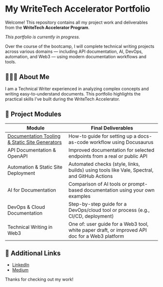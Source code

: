# My WriteTech Accelerator Portfolio

Welcome! This repository contains all my project work and deliverables from the **WriteTech Accelerator Program**.

_This portfolio is currently in progress._

Over the course of the bootcamp, I will complete technical writing projects across various domains — including API documentation, AI, DevOps, automation, and Web3 — using modern documentation workflows and tools.

## 👩🏽‍💻 About Me

I am a Technical Writer experienced in analyzing complex concepts and writing easy-to-understand documents. This portfolio highlights the practical skills I’ve built during the WriteTech Accelerator.

## 📁 Project Modules

| Module                                                                              | Final Deliverables                                                                             |
| ----------------------------------------------------------------------------------- | ---------------------------------------------------------------------------------------------- |
| [Documentation Tooling & Static Site Generators](/docs/documentation-tooling/intro) | How-to guide for setting up a docs-as-code workflow using Docusaurus                           |
| API Documentation & OpenAPI                                                         | Improved documentation for selected endpoints from a real or public API                        |
| Automation & Static Site Deployment                                                 | Automated checks (style, links, builds) using tools like Vale, Spectral, and GitHub Actions    |
| AI for Documentation                                                                | Comparison of AI tools or prompt-based documentation using your own examples                   |
| DevOps & Cloud Documentation                                                        | Step-by-step guide for a DevOps/cloud tool or process (e.g., CI/CD, deployment)                |
| Technical Writing in Web3                                                           | One of: user guide for a Web3 tool, white paper draft, or improved API doc for a Web3 platform |

## 🔗 Additional Links

- [LinkedIn](https://www.linkedin.com/in/carol-njoroge-6b9120b/)
- [Medium](https://medium.com/@njorogecarol)

Thanks for checking out my work!
